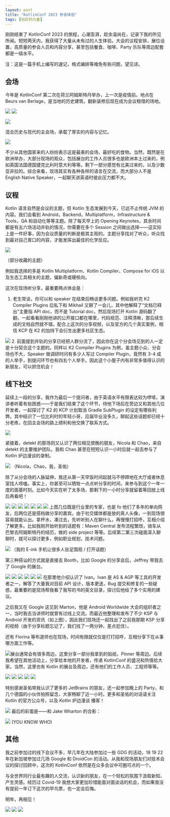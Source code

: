 ```yaml
---
layout: post
title: "KotlinConf 2023 参会体验"
tags: [社区的力量]
---
```


刚刚结束了 KotlinConf 2023 的旅程，心潮澎湃，趁余温尚在，记录下我的所见所闻。短短两天内，我获得了大量从未有过的人生体验。大会的议程安排，展位设置，高质量的参会人员和内容分享，甚至包括餐食、咖啡、Party 乐队等周边配套都是一级水平。

注：这是一篇手机上编写的速记，格式编排等难免有些问题，望见谅。



## ​会场


今年是 KotlinConf 第二次在荷兰阿姆斯特丹举办，上一次是疫情前。地点在 Beurs van Berlage，是当地的历史建筑，翻新装修后现在成为会议租借的场地。

![](https://2bab-images.lastmayday.com/kt-conf-23-01.jpg?imageslim)
![](https://2bab-images.lastmayday.com/kt-conf-23-02.jpg?imageslim)

![](https://2bab-images.lastmayday.com/kt-conf-23-03.jpg?imageslim)

​混合历史与现代的主会场，承载了厚实的内容与记忆。

![](https://2bab-images.lastmayday.com/kt-conf-23-04.jpg?imageslim)


不少从其他国家来的人纷纷表示这是最美的会场，最好吃的食物。当然，既然是在欧洲举办，大部分现场的观众，包括展台的工作人员很多也是欧洲本土过来的，例如英国法国德国捷克比利时意大利等等。剩下一部分感觉有北美过来的，以及少数亚非拉的。综合来看，现场其实有各种各样的语言在交流，而大部分人不是 English Native Speaker，一起聊天讲英语时彼此压力都不大。


## ​议程

Kotlin 语言自然是会议的主题，但 Kotlin 生态发展到今天，已远不止传统 JVM 的内容。我们会看到 Android，Backend，Multiplatform，Infrastructure & Tools，QA 和自动化等等主题。除了每天早上的  Opening Keynotes，其余时间都是有五六场活动并轨的情况，你需要在多个 Session 之间做出选择——这实际上是一件好事，因为会议质量的判断是极其主观的。主题分享找对了听众，听众找到最对自己胃口的内容，才能发挥出最佳的化学反应。

![](https://2bab-images.lastmayday.com/kt-conf-23-05.png?imageslim)

（部分收藏的主题）


例如我选择的多是 Kotlin Multiplatform、Kotlin Compiler、Compose for iOS 以及生态工具相关的主题，偏新奇或硬核向。

这次在现场听分享，最重要两点体会是：

1. 老生常谈，你可以和 speaker 在结束后畅谈更多问题。例如我听完 K2 Compiler Plugins 后私下和 Mikhail 又聊了一会儿，其中他解释了“文档已释出”主要指 API doc，而不是 Tutorial doc，然后现场打开 Kotlin 源码翻了翻，一起看看刚刚他讲的公开接口都在哪里，代码规范、注释清晰，那后续生成的文档自然就不错。配合上这次的分享视频，以及官方的几个真实案例，相信 KCP 在 K2 的加持下会衍生出更多社区生态。


![](https://2bab-images.lastmayday.com/kt-conf-23-06.png?imageslim)
2. 前面提到并轨的分享已经把人群分流了，因此你在这个分会场见到的人一定是十分契合这个主题的。同样以 K2 Compiler Plugins 为例，虽主题小众、分会场也不大，Speaker 做调研时问有多少人写过 Compiler Plugin，竟然有 3-4 成的人举手，到提问环节也有四五个人举手。因此这个小屋子内有非常多值得认识的新朋友，可以抓住机会！


## ​线下社交


延续上一段的分享，我作为最后一个提问者，由于英语水平有限表达较为啰嗦，演讲者听着有些困惑——于是我们结束了这个环节，待他下场后在旁边又和其他几位开发者，一起探讨了 K2 的 KCP 计划取消 Gradle SubPlugin 的设定有哪些利弊。其中结识了一位比利时的年轻小哥，应届毕业没多久，聊起这些话题却已经十分老练，在回主会场的路上顺利和他交换了联系方式。

![](https://2bab-images.lastmayday.com/kt-conf-23-07.jpg?imageslim)

紧接着，detekt 的那场则又认识了两位相见恨晚的朋友，Nicola 和 Chao，来自 detekt 的主要维护团队。我和 Chao 甚至在短短认识一小时后就一起去参与了 Kotlin 炉边漫谈的录制。


![](https://2bab-images.lastmayday.com/kt-conf-23-08.jpg?imageslim)
（Nicola，Chao，我，圣佑）


除了从分会场的人脉延伸，我还从第一天早饭时间起就马不停蹄地在大厅或者休息室找人唠嗑。事实上，你甚至可以牺牲一点点听分享的时间，来参与到这个一年一度的面基时刻。比如今天实在听了太多场，那剩下的一小时分享就留着等回放上线后再看吧！


![](https://2bab-images.lastmayday.com/kt-conf-23-09.jpg?imageslim)
![](https://2bab-images.lastmayday.com/kt-conf-23-10.jpg?imageslim)
![](https://2bab-images.lastmayday.com/kt-conf-23-12-1.jpg?imageslim)
![](https://2bab-images.lastmayday.com/kt-conf-23-11.jpg?imageslim)
![](https://2bab-images.lastmayday.com/kt-conf-23-13.jpg?imageslim)
![](https://2bab-images.lastmayday.com/kt-conf-23-14.jpg?imageslim)
![](https://2bab-images.lastmayday.com/kt-conf-23-14-1.png?imageslim)
上图几位既是行业里的专家，也是 fo 他们了多年的单向网友，后两位还是搭档做分享的嘉宾。由于社交媒体都是放的真人头像，一到现场很容易就能认出。拿杯水，凑过去，先听听别人在聊什么，再慢慢打招呼，互相介绍了解更多。比如我刚开始听到的话题有：Maven Central 发布流程繁琐，骑车从巴黎去阿姆斯特丹的经历，做的 side project 等等。后续第二第三次碰面深入聊聊时，就可以探讨更多，例如职业规划，技术问题。

![](https://2bab-images.lastmayday.com/kt-conf-23-15.jpg?imageslim)
（我的 E-ink 手机让很多人驻足围观 / 打开话题）

第三种搭讪的方式就是直接去 Booth，比如 Google 的分享会后，Jeffrey 带我去了 Google 的展台。

![](https://2bab-images.lastmayday.com/kt-conf-23-16.png?imageslim)
![](https://2bab-images.lastmayday.com/kt-conf-23-17.jpg?imageslim)
![](https://2bab-images.lastmayday.com/kt-conf-23-18.png?imageslim)
![](https://2bab-images.lastmayday.com/kt-conf-23-19.jpg?imageslim)
![](https://2bab-images.lastmayday.com/kt-conf-23-20.png?imageslim)
![](https://2bab-images.lastmayday.com/kt-conf-23-21.png?imageslim)
​
在那里他介绍认识了 Ivan。Ivan 是 AS & AGP 等工具的开发者之一，解答了大量我对目前 API 设计，版本更迭，Bug 提交和修复的一些疑惑，最重要的是现场帮我看了我写的书的英文目录，探讨后他给了多个实用的建议。

之后我又在 Google 这见到 Marton，他是 Android Worldwide 大会的组织者之一，当时我去当讲师时就曾有过线上交流。而最近他整理和发布了不少 KSP 与 Android 开发的资讯（如上图），因此我们现场还一起找出了之前我那期 KSP 分享的视频（由于分享标题忘记了，我们找了一两分钟，差点尬住）。

还有 Florina 等布道师也在现场，时间有限就仅仅是打打招呼，互相分享下在从事哪方面工作等。

![](https://2bab-images.lastmayday.com/kt-conf-23-22.jpg?imageslim)​
展台通常会有很多周边，这里分享一部分我拿到的贴纸，Pinner 等周边。后续我希望在其他活动上，分享给本地的开发者，传递 KotlinConf 的盛况和热情给大家。当然，这里也有 Kotlin 的展台及周边，还有他们的工作人员、工程师等等。



![](https://2bab-images.lastmayday.com/kt-conf-23-23.jpg?imageslim)
![](https://2bab-images.lastmayday.com/kt-conf-23-24.jpg?imageslim)
![](https://2bab-images.lastmayday.com/kt-conf-23-25.jpg?imageslim)
![](https://2bab-images.lastmayday.com/kt-conf-23-26.jpg?imageslim)
![](https://2bab-images.lastmayday.com/kt-conf-23-27.jpg?imageslim)

特别感谢圣佑带我认识了更多的 JetBrains 的朋友，还一起参加晚上的 Party，和几个德国的小伙伴拍照留念，大家畅聊了近一小时。更多和圣佑的对话请关注 Kotlin 的官方公众号，以及 Kotlin 炉边漫谈 播客！

![](https://2bab-images.lastmayday.com/kt-conf-23-28.jpg?imageslim)
最后的彩蛋是——和 Jake Wharton 的合影：

![](https://2bab-images.lastmayday.com/kt-conf-23-29.jpg?imageslim)
 (YOU KNOW WHO)


## 其他


​我之前参加过的线下会议不多，早几年在大陆参加过一些 GDG 的活动，18 19 22 年在新加坡参加过几场 Google 和 DroidCon 的活动。从我和现场朋友们对技术会议的探讨回顾中，这次的 KotlinConf 依然是在众多会议中可圈可点的一个。

与全世界同行业最有趣的人交流，认识新的朋友，在一个轻松的氛围下汲取新知、产生灵感。经历过 Covid-19 我想大家更加珍惜能面对面谈话的机会，而如果我没有提前一年订下这次的早鸟票，也一定会后悔。

明年，再相见！


![](https://2bab-images.lastmayday.com/kt-conf-23-30.jpg?imageslim)
![](https://2bab-images.lastmayday.com/kt-conf-23-31.jpg?imageslim)
![](https://2bab-images.lastmayday.com/kt-conf-23-32.jpg?imageslim)